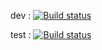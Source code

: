 dev : [![Build status](https://build.appcenter.ms/v0.1/apps/c9f830d3-b3b8-4029-9670-62426d503139/branches/dev/badge)](https://appcenter.ms)

test : [![Build status](https://build.appcenter.ms/v0.1/apps/c9f830d3-b3b8-4029-9670-62426d503139/branches/test/badge)](https://appcenter.ms)

